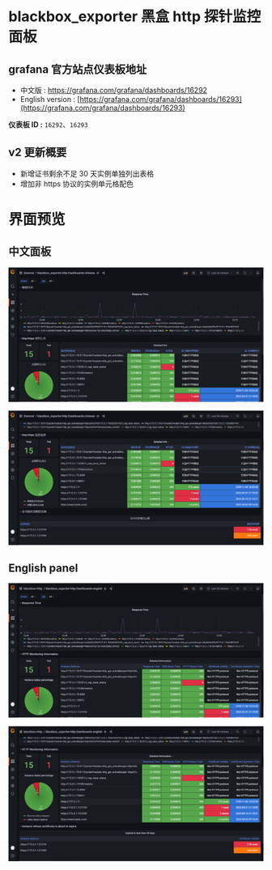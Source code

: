 # blackbox_exporter 黑盒 http 探针监控面板

## grafana 官方站点仪表板地址

- 中文版 : https://grafana.com/grafana/dashboards/16292
- English version : [https://grafana.com/grafana/dashboards/16293](https://grafana.com/grafana/dashboards/16293)

**仪表板 ID :** `16292`、`16293`

## v2 更新概要

- 新增证书剩余不足 30 天实例单独列出表格
- 增加非 https 协议的实例单元格配色

# 界面预览

## 中文面板

![chinese1](PreviewImages/blackbox_exporter-http-Dashboards-chinese.png)

![chinese1](PreviewImages/blackbox_exporter-http-Dashboards-chinese2.png)

## English panel

![english1](PreviewImages/blackbox_exporter-http-Dashboards-english.png)

![english1](PreviewImages/blackbox_exporter-http-Dashboards-english2.png)



